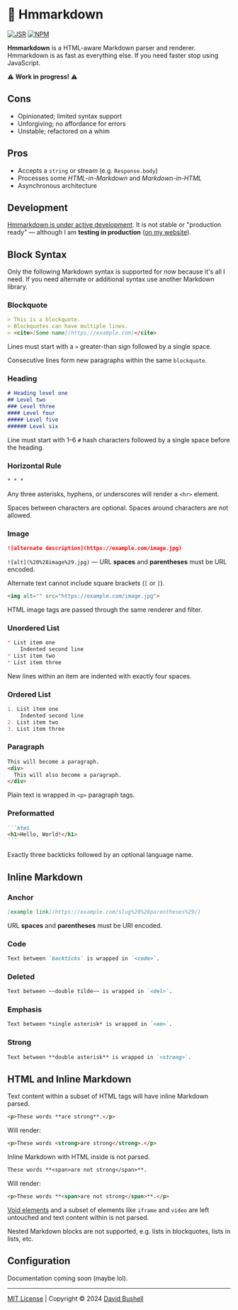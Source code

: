 # 🤔 Hmmarkdown

[![JSR](https://jsr.io/badges/@dbushell/hmmarkdown?labelColor=98e6c8&color=333)](https://jsr.io/@dbushell/hmmarkdown) [![NPM](https://img.shields.io/npm/v/@dbushell/hmmarkdown?labelColor=98e6c8&color=333)](https://www.npmjs.com/package/@dbushell/hmmarkdown)

**Hmmarkdown** is a HTML-aware Markdown parser and renderer. Hmmarkdown is as fast as everything else. If you need faster stop using JavaScript.

⚠️ **Work in progress!** ⚠️

## Cons

* Opinionated; limited syntax support
* Unforgiving; no affordance for errors
* Unstable; refactored on a whim

## Pros

* Accepts a `string` or stream (e.g. `Response.body`)
* Processes some *HTML-in-Markdown* and *Markdown-in-HTML*
* Asynchronous architecture

## Development

[Hmmarkdown is under active development](https://dbushell.com/2024/09/01/hmmarkdown/). It is not stable or "production ready" — although I am **testing in production** ([on my website](https://dbushell.com)).

## Block Syntax

Only the following Markdown syntax is supported for now because it's all I need. If you need alternate or additional syntax use another Markdown library.

### Blockquote

```markdown
> This is a blockquote.
> Blockquotes can have multiple lines.
> <cite>[Some name](https://example.com)</cite>
```

Lines must start with a `>` greater-than sign followed by a single space.

Consecutive lines form new paragraphs within the same `blockquote`.

### Heading

```markdown
# Heading level one
## Level two
### Level three
#### Level four
##### Level five
###### Level six
```

Line must start with 1–6 `#` hash characters followed by a single space before the heading.

### Horizontal Rule

```markdown
* * *
```

Any three asterisks, hyphens, or underscores will render a `<hr>` element.

Spaces between characters are optional. Spaces around characters are not allowed.

### Image

```markdown
![alternate description](https://example.com/image.jpg)
```

`![alt](%20%28image%29.jpg)` — URL **spaces** and **parentheses** must be URL encoded.

Alternate text cannot include square brackets (`[` or `]`).

```html
<img alt="" src="https://example.com/image.jpg">
```

HTML image tags are passed through the same renderer and filter.

### Unordered List

```markdown
* List item one
    Indented second line
* List item two
* List item three
```

New lines within an item are indented with exactly four spaces.

### Ordered List

```markdown
1. List item one
    Indented second line
2. List item two
3. List item three
```

### Paragraph

```markdown
This will become a paragraph.
<div>
  This will also become a paragraph.
</div>
```

Plain text is wrapped in `<p>` paragraph tags.

### Preformatted

````markdown
```html
<h1>Hello, World!</h1>
```
````

Exactly three backticks followed by an optional language name.

## Inline Markdown

### Anchor

```markdown
[example link](https://example.com/slug%20%28parentheses%29/)
```

URL **spaces** and **parentheses** must be URI encoded.

### Code

```markdown
Text between `backticks` is wrapped in `<code>`.
```

### Deleted

```markdown
Text between ~~double tilde~~ is wrapped in `<del>`.
```

### Emphasis

```markdown
Text between *single asterisk* is wrapped in `<em>`.
```

### Strong

```markdown
Text between **double asterisk** is wrapped in `<strong>`.
```

## HTML and Inline Markdown

Text content within a subset of HTML tags will have inline Markdown parsed.

```markdown
<p>These words **are strong**.</p>
```

Will render:

```html
<p>These words <strong>are strong</strong>.</p>
```

Inline Markdown with HTML inside is not parsed.

```markdown
These words **<span>are not strong</span>**.
```

Will render:

```html
<p>These words **<span>are not strong</span>**.</p>
```

[Void elements](https://developer.mozilla.org/en-US/docs/Glossary/Void_element) and a subset of elements like `iframe` and `video` are left untouched and text content within is not parsed.

Nested Markdown blocks are not supported, e.g. lists in blockquotes, lists in lists, etc.

## Configuration

Documentation coming soon (maybe lol).

* * *

[MIT License](/LICENSE) | Copyright © 2024 [David Bushell](https://dbushell.com)
